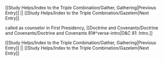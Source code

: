 [[Study Helps/Index to the Triple Combination/Gather, Gathering|Previous Entry]]  ||  [[Study Helps/Index to the Triple Combination/Gazelem|Next Entry]]

 called as counselor in First Presidency, [[Doctrine and Covenants/Doctrine and Covenants/Doctrine and Covenants 81#^verse-intro|D&C 81: Intro.]]

[[Study Helps/Index to the Triple Combination/Gather, Gathering|Previous Entry]]  ||  [[Study Helps/Index to the Triple Combination/Gazelem|Next Entry]]